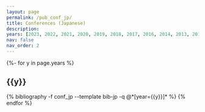```yaml
---
layout: page
permalink: /pub_conf_jp/
title: Conferences (Japanese)
description:
years: [2023, 2022, 2021, 2020, 2019, 2018, 2017, 2016, 2014, 2013, 2012]
nav: false
nav_order: 2
---
```

<!-- _pages/publications.md -->
<div class="publications">

{%- for y in page.years %}
  <h2 class="year">{{y}}</h2>
    {% bibliography -f conf_jp --template bib-jp -q @*[year={{y}}]* %}
{% endfor %}

</div>
